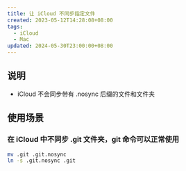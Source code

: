 ```yaml
---
title: 让 iCloud 不同步指定文件
created: 2023-05-12T14:28:08+08:00
tags:
  - iCloud
  - Mac
updated: 2024-05-30T23:00:00+08:00
---
```


## 说明

- iCloud 不会同步带有 .nosync 后缀的文件和文件夹

## 使用场景

### 在 iCloud 中不同步 .git 文件夹，git 命令可以正常使用

```bash
mv .git .git.nosync
ln -s .git.nosync .git
```
